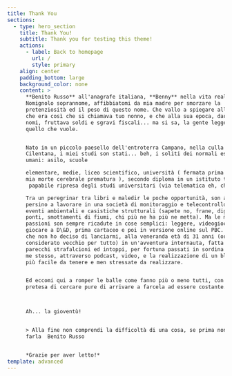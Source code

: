 ```yaml
---
title: Thank You
sections:
  - type: hero_section
    title: Thank You!
    subtitle: Thank you for testing this theme!
    actions:
      - label: Back to homepage
        url: /
        style: primary
    align: center
    padding_bottom: large
    background_color: none
    content: >
      **Benito Russo** all'anagrafe italiana, **Benny** nella vita reale.
      Nomignolo soprannome, affibbiatomi da mia madre per smorzare la
      pretenziosità ed il peso di questo nome. Che vallo a spiegare alla gente
      che era così che si chiamava tuo nonno, e che alla sua epoca, dar certi
      nomi, fruttava soldi e sgravi fiscali... ma si sa, la gente legge e sente
      quello che vuole.


      Nato in un piccolo paesello dell'entroterra Campano, nella culla
      Cilentana, i miei studi son stati... beh, i soliti dei normali esseri
      umani: asilo, scuole 

      elementare, medie, liceo scientifico, università ( fermata prima di una
      mia morte cerebrale prematura ), secondo diploma in un istituto tecnico,
       papabile ripresa degli studi universitari (via telematica eh, che qui siamo nell'oltre terzo millennio ).

      Tra un peregrinar tra libri e maledir le poche opportunità, son arrivato
      persino a lavorare in una società di monitoraggio e telecontrollo, di
      eventi ambientali e casistiche strutturali (sapete no, frane, dighe,
      ponti, smottamenti di fiumi, chi più ne ha più ne metta). Ma le mie
      passioni son sempre ricadute in cose semplici: leggere, videogiocare,
      giocare a D\&D, prima cartaceo e poi in versione online sul PBC. Sino a
      che non ho deciso di lanciarmi, alla veneranda età di 31 anni (oramai
      considerato vecchio per tutto) in un'avventura internauta, fatta di
      parecchi strafalcioni ed intoppi, per fortuna passati in sordina persino a
      me stesso, attraverso podcast, video, e la realizzazione di un blog quanto
      più facile da tenere e men stressate da realizzare.


      Ed eccomi qui a romper le balle come fanno più o meno tutti, con l'assurda
      pretesa di cercare pure di arrivare a farcela ad essere costante.



      Ah... la gioventù!


      > Alla fine non comprendi la difficoltà di una cosa, se prima non provi a
      farla  Benito Russo


      *Grazie per aver letto!*
template: advanced
---
```

